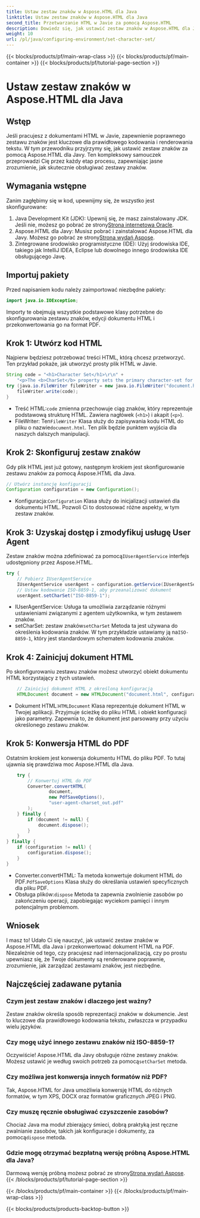 ```yaml
---
title: Ustaw zestaw znaków w Aspose.HTML dla Java
linktitle: Ustaw zestaw znaków w Aspose.HTML dla Java
second_title: Przetwarzanie HTML w Javie za pomocą Aspose.HTML
description: Dowiedz się, jak ustawić zestaw znaków w Aspose.HTML dla Java i przekonwertować HTML na PDF w tym przewodniku krok po kroku. Zapewnij prawidłowe kodowanie i renderowanie tekstu.
weight: 10
url: /pl/java/configuring-environment/set-character-set/
---
```


{{< blocks/products/pf/main-wrap-class >}}
{{< blocks/products/pf/main-container >}}
{{< blocks/products/pf/tutorial-page-section >}}

# Ustaw zestaw znaków w Aspose.HTML dla Java

## Wstęp
Jeśli pracujesz z dokumentami HTML w Javie, zapewnienie poprawnego zestawu znaków jest kluczowe dla prawidłowego kodowania i renderowania tekstu. W tym przewodniku przyjrzymy się, jak ustawić zestaw znaków za pomocą Aspose.HTML dla Javy. Ten kompleksowy samouczek przeprowadzi Cię przez każdy etap procesu, zapewniając jasne zrozumienie, jak skutecznie obsługiwać zestawy znaków.
## Wymagania wstępne
Zanim zagłębimy się w kod, upewnijmy się, że wszystko jest skonfigurowane:
1.  Java Development Kit (JDK): Upewnij się, że masz zainstalowany JDK. Jeśli nie, możesz go pobrać ze strony[Strona internetowa Oracle](https://www.oracle.com/java/technologies/javase-downloads.html).
2.  Aspose.HTML dla Javy: Musisz pobrać i zainstalować Aspose.HTML dla Javy. Możesz go pobrać ze strony[Strona wydań Aspose](https://releases.aspose.com/html/java/).
3. Zintegrowane środowisko programistyczne (IDE): Użyj środowiska IDE, takiego jak IntelliJ IDEA, Eclipse lub dowolnego innego środowiska IDE obsługującego Javę.

## Importuj pakiety
Przed napisaniem kodu należy zaimportować niezbędne pakiety:
```java
import java.io.IOException;
```
Importy te obejmują wszystkie podstawowe klasy potrzebne do skonfigurowania zestawu znaków, edycji dokumentu HTML i przekonwertowania go na format PDF.

## Krok 1: Utwórz kod HTML
Najpierw będziesz potrzebować treści HTML, którą chcesz przetworzyć. Ten przykład pokaże, jak utworzyć prosty plik HTML w Javie.
```java
String code = "<h1>Character Set</h1>\r\n" +
    "<p>The <b>CharSet</b> property sets the primary character-set for a document.</p>\r\n";
try (java.io.FileWriter fileWriter = new java.io.FileWriter("document.html")) {
    fileWriter.write(code);
}
```

-  Treść HTML:`code` zmienna przechowuje ciąg znaków, który reprezentuje podstawową strukturę HTML. Zawiera nagłówek (`<h1>`) i akapit (`<p>`).
-  FileWriter: Ten`FileWriter` Klasa służy do zapisywania kodu HTML do pliku o nazwie`document.html`. Ten plik będzie punktem wyjścia dla naszych dalszych manipulacji.
## Krok 2: Skonfiguruj zestaw znaków
Gdy plik HTML jest już gotowy, następnym krokiem jest skonfigurowanie zestawu znaków za pomocą Aspose.HTML dla Java.
```java
// Utwórz instancję konfiguracji
Configuration configuration = new Configuration();
```

-  Konfiguracja:`Configuration` Klasa służy do inicjalizacji ustawień dla dokumentu HTML. Pozwoli Ci to dostosować różne aspekty, w tym zestaw znaków.
## Krok 3: Uzyskaj dostęp i zmodyfikuj usługę User Agent
 Zestaw znaków można zdefiniować za pomocą`IUserAgentService` interfejs udostępniony przez Aspose.HTML.

```java
try {
    // Pobierz IUserAgentService
    IUserAgentService userAgent = configuration.getService(IUserAgentService.class);
    // Ustaw kodowanie ISO-8859-1, aby przeanalizować dokument
    userAgent.setCharSet("ISO-8859-1");
```

- IUserAgentService: Usługa ta umożliwia zarządzanie różnymi ustawieniami związanymi z agentem użytkownika, w tym zestawem znaków.
-  setCharSet: zestaw znaków`setCharSet` Metoda ta jest używana do określenia kodowania znaków. W tym przykładzie ustawiamy ją na`ISO-8859-1`, który jest standardowym schematem kodowania znaków.
## Krok 4: Zainicjuj dokument HTML
Po skonfigurowaniu zestawu znaków możesz utworzyć obiekt dokumentu HTML korzystający z tych ustawień.

```java
    // Zainicjuj dokument HTML z określoną konfiguracją
    HTMLDocument document = new HTMLDocument("document.html", configuration);
```

-  Dokument HTML:`HTMLDocument` Klasa reprezentuje dokument HTML w Twojej aplikacji. Przyjmuje ścieżkę do pliku HTML i obiekt konfiguracji jako parametry. Zapewnia to, że dokument jest parsowany przy użyciu określonego zestawu znaków.
## Krok 5: Konwersja HTML do PDF
Ostatnim krokiem jest konwersja dokumentu HTML do pliku PDF. To tutaj ujawnia się prawdziwa moc Aspose.HTML dla Java.

```java
    try {
        // Konwertuj HTML do PDF
        Converter.convertHTML(
                document,
                new PdfSaveOptions(),
                "user-agent-charset_out.pdf"
        );
    } finally {
        if (document != null) {
            document.dispose();
        }
    }
} finally {
    if (configuration != null) {
        configuration.dispose();
    }
}
```

-  Converter.convertHTML: Ta metoda konwertuje dokument HTML do PDF.`PdfSaveOptions` Klasa służy do określania ustawień specyficznych dla pliku PDF.
-  Obsługa plików:`dispose` Metoda ta zapewnia zwolnienie zasobów po zakończeniu operacji, zapobiegając wyciekom pamięci i innym potencjalnym problemom.

## Wniosek
I masz to! Udało Ci się nauczyć, jak ustawić zestaw znaków w Aspose.HTML dla Java i przekonwertować dokument HTML na PDF. Niezależnie od tego, czy pracujesz nad internacjonalizacją, czy po prostu upewniasz się, że Twoje dokumenty są renderowane poprawnie, zrozumienie, jak zarządzać zestawami znaków, jest niezbędne.

## Najczęściej zadawane pytania
### Czym jest zestaw znaków i dlaczego jest ważny?  
Zestaw znaków określa sposób reprezentacji znaków w dokumencie. Jest to kluczowe dla prawidłowego kodowania tekstu, zwłaszcza w przypadku wielu języków.
### Czy mogę użyć innego zestawu znaków niż ISO-8859-1?  
 Oczywiście! Aspose.HTML dla Javy obsługuje różne zestawy znaków. Możesz ustawić je według swoich potrzeb za pomocą`setCharSet` metoda.
### Czy możliwa jest konwersja innych formatów niż PDF?  
Tak, Aspose.HTML for Java umożliwia konwersję HTML do różnych formatów, w tym XPS, DOCX oraz formatów graficznych JPEG i PNG.
### Czy muszę ręcznie obsługiwać czyszczenie zasobów?  
 Chociaż Java ma moduł zbierający śmieci, dobrą praktyką jest ręczne zwalnianie zasobów, takich jak konfiguracje i dokumenty, za pomocą`dispose` metoda.
### Gdzie mogę otrzymać bezpłatną wersję próbną Aspose.HTML dla Java?  
 Darmową wersję próbną możesz pobrać ze strony[Strona wydań Aspose](https://releases.aspose.com/).
{{< /blocks/products/pf/tutorial-page-section >}}

{{< /blocks/products/pf/main-container >}}
{{< /blocks/products/pf/main-wrap-class >}}

{{< blocks/products/products-backtop-button >}}
